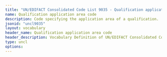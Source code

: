 ```yaml
---
title: "UN/EDIFACT Consolidated Code List 9035 - Qualification application area code (20B) JSON-LD Vocabulary"
name: Qualification application area code
description: Code specifying the application area of a qualification.
jsonid: "uncl9035"
layout: vocabulary
header_name: Qualification application area code
header_description: Vocabulary Definition of UN/EDIFACT Consolidated Code List 9035 - Qualification application area code (20B) semantics in HTML format. JSON-LD format is available at [uncl9035.jsonld](/vocabulary/uncl9035.jsonld)
type: uncl
options:
---
```

